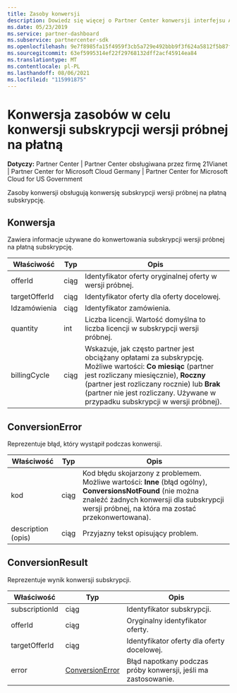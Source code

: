 ```yaml
---
title: Zasoby konwersji
description: Dowiedz się więcej o Partner Center konwersji interfejsu API, aby ułatwić konwersję subskrypcji wersji próbnej na płatną subskrypcję.
ms.date: 05/23/2019
ms.service: partner-dashboard
ms.subservice: partnercenter-sdk
ms.openlocfilehash: 9e7f8985fa15f4959f3cb5a729e492bbb9f3f624a5812f5b87fc119f841dc87e
ms.sourcegitcommit: 63ef5995314ef22f29768132dff2acf45914ea84
ms.translationtype: MT
ms.contentlocale: pl-PL
ms.lasthandoff: 08/06/2021
ms.locfileid: "115991875"
---
```

# <a name="conversion-resources-to-convert-trial-subscriptions-to-paid"></a>Konwersja zasobów w celu konwersji subskrypcji wersji próbnej na płatną

**Dotyczy:** Partner Center | Partner Center obsługiwana przez firmę 21Vianet | Partner Center for Microsoft Cloud Germany | Partner Center for Microsoft Cloud for US Government

Zasoby konwersji obsługują konwersję subskrypcji wersji próbnej na płatną subskrypcję.

## <a name="conversion"></a>Konwersja

Zawiera informacje używane do konwertowania subskrypcji wersji próbnej na płatną subskrypcję.

| Właściwość | Typ | Opis |
| -------- | ---- | ----------- |
| offerId | ciąg | Identyfikator oferty oryginalnej oferty w wersji próbnej. |
| targetOfferId | ciąg | Identyfikator oferty dla oferty docelowej. |
| Idzamówienia | ciąg | Identyfikator zamówienia. |
| quantity | int | Liczba licencji. Wartość domyślna to liczba licencji w subskrypcji wersji próbnej. |
| billingCycle | ciąg | Wskazuje, jak często partner jest obciążany opłatami za subskrypcję. Możliwe wartości: **Co miesiąc** (partner jest rozliczany miesięcznie), **Roczny** (partner jest rozliczany rocznie) lub **Brak** (partner nie jest rozliczany. Używane w przypadku subskrypcji w wersji próbnej). |

## <a name="conversionerror"></a>ConversionError

Reprezentuje błąd, który wystąpił podczas konwersji.

| Właściwość | Typ | Opis |
| -------- | ---- | ----------- |
| kod | ciąg | Kod błędu skojarzony z problemem. Możliwe wartości: **Inne** (błąd ogólny), **ConversionsNotFound** (nie można znaleźć żadnych konwersji dla subskrypcji wersji próbnej, na która ma zostać przekonwertowana).
| description (opis) | ciąg | Przyjazny tekst opisujący problem. |

## <a name="conversionresult"></a>ConversionResult

Reprezentuje wynik konwersji subskrypcji.

| Właściwość       | Typ                                | Opis                                                            |
|----------------|-------------------------------------|------------------------------------------------------------------------|
| subscriptionId | ciąg                              | Identyfikator subskrypcji.                                           |
| offerId        | ciąg                              | Oryginalny identyfikator oferty.                                         |
| targetOfferId  | ciąg                              | Identyfikator oferty dla oferty docelowej.                             |
| error          | [ConversionError](#conversionerror) | Błąd napotkany podczas próby konwersji, jeśli ma zastosowanie. |